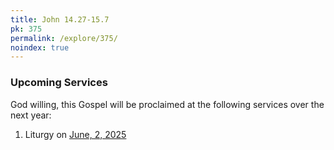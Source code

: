 ```yaml
---
title: John 14.27-15.7
pk: 375
permalink: /explore/375/
noindex: true
---
```


### Upcoming Services

God willing, this Gospel will be proclaimed at the following services over the next year:


1. Liturgy on [June,  2, 2025](https://orthocal.info/readings/gregorian/2025/06/02/)
